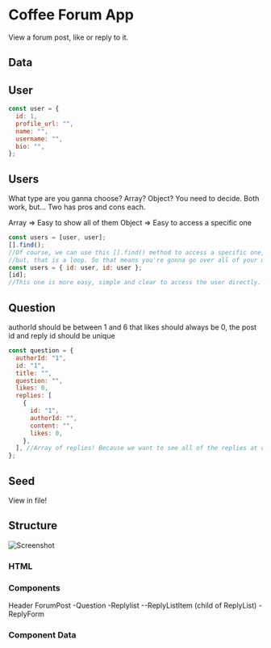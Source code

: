 # Coffee Forum App

View a forum post, like or reply to it.

## Data

## User

```jsx
const user = {
  id: 1,
  profile_url: "",
  name: "",
  username: "",
  bio: "",
};
```

## Users
What type are you ganna choose? Array? Object? You need to decide. 
Both work, but...
Two has pros and cons each.

Array => Easy to show all of them
Object => Easy to access a specific one

```jsx
const users = [user, user];
[].find();
//Of course, we can use this [].find() method to access a specific one, 
//but, that is a loop. So that means you're gonna go over all of your users, every time. 
const users = { id: user, id: user };
[id]; 
//This one is more easy, simple and clear to access the user directly. 
```


## Question

authorId should be between 1 and 6
that likes should always be 0,
the post id and reply id should be unique

```jsx
const question = {
  authorId: "1",
  id: "1",
  title: "",
  question: "",
  likes: 0,
  replies: [
    {
      id: "1",
      authorId: "",
      content: "",
      likes: 0,
    },
  ], //Array of replies! Because we want to see all of the replies at once in list. 
};
```

## Seed

View in file!

## Structure

![Screenshot](https://github.com/leslieyjkim/Mug_mingle_2024/blob/main/Wireframe.png?raw=true)

### HTML

### Components

Header
ForumPost
 -Question
 -Replylist
  --ReplyListItem (child of ReplyList)
 -ReplyForm


### Component Data